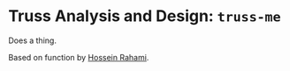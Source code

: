 # Truss Analysis and Design: ``truss-me``

Does a thing.

Based on function by [Hossein Rahami](http://www.mathworks.com/matlabcentral/fileexchange/authors/27559).
